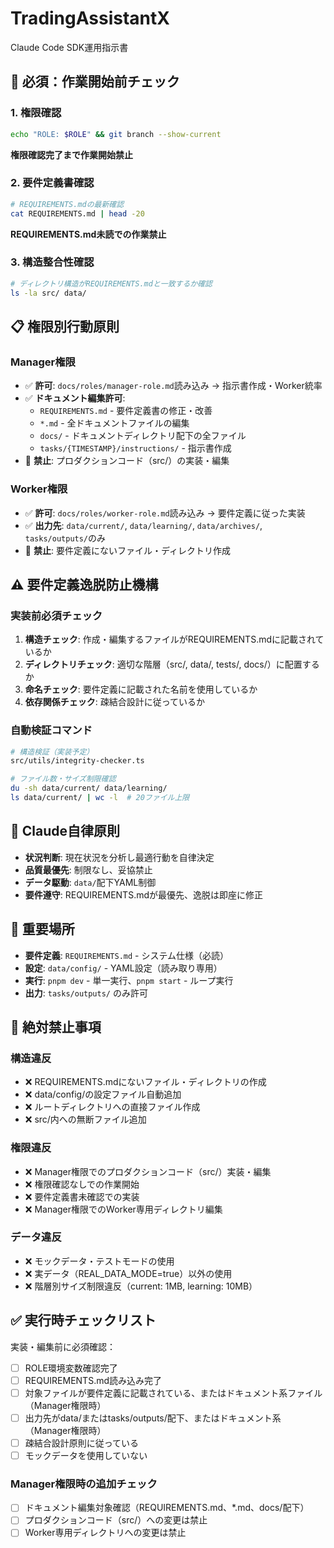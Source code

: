 # TradingAssistantX

Claude Code SDK運用指示書

## 🚨 **必須：作業開始前チェック**

### 1. 権限確認
```bash
echo "ROLE: $ROLE" && git branch --show-current
```
**権限確認完了まで作業開始禁止**

### 2. 要件定義書確認
```bash
# REQUIREMENTS.mdの最新確認
cat REQUIREMENTS.md | head -20
```
**REQUIREMENTS.md未読での作業禁止**

### 3. 構造整合性確認
```bash
# ディレクトリ構造がREQUIREMENTS.mdと一致するか確認
ls -la src/ data/
```

## 📋 **権限別行動原則**

### Manager権限
- ✅ **許可**: `docs/roles/manager-role.md`読み込み → 指示書作成・Worker統率
- ✅ **ドキュメント編集許可**: 
  - `REQUIREMENTS.md` - 要件定義書の修正・改善
  - `*.md` - 全ドキュメントファイルの編集
  - `docs/` - ドキュメントディレクトリ配下の全ファイル
  - `tasks/{TIMESTAMP}/instructions/` - 指示書作成
- 🚫 **禁止**: プロダクションコード（src/）の実装・編集

### Worker権限
- ✅ **許可**: `docs/roles/worker-role.md`読み込み → 要件定義に従った実装
- ✅ **出力先**: `data/current/`, `data/learning/`, `data/archives/`, `tasks/outputs/`のみ
- 🚫 **禁止**: 要件定義にないファイル・ディレクトリ作成

## ⚠️ **要件定義逸脱防止機構**

### 実装前必須チェック
1. **構造チェック**: 作成・編集するファイルがREQUIREMENTS.mdに記載されているか
2. **ディレクトリチェック**: 適切な階層（src/, data/, tests/, docs/）に配置するか
3. **命名チェック**: 要件定義に記載された名前を使用しているか
4. **依存関係チェック**: 疎結合設計に従っているか

### 自動検証コマンド
```bash
# 構造検証（実装予定）
src/utils/integrity-checker.ts

# ファイル数・サイズ制限確認
du -sh data/current/ data/learning/
ls data/current/ | wc -l  # 20ファイル上限
```

## 🎯 **Claude自律原則**
- **状況判断**: 現在状況を分析し最適行動を自律決定
- **品質最優先**: 制限なし、妥協禁止
- **データ駆動**: `data/`配下YAML制御
- **要件遵守**: REQUIREMENTS.mdが最優先、逸脱は即座に修正

## 📂 **重要場所**
- **要件定義**: `REQUIREMENTS.md` - システム仕様（必読）
- **設定**: `data/config/` - YAML設定（読み取り専用）
- **実行**: `pnpm dev` - 単一実行、`pnpm start` - ループ実行
- **出力**: `tasks/outputs/` のみ許可

## 🚫 **絶対禁止事項**

### 構造違反
- ❌ REQUIREMENTS.mdにないファイル・ディレクトリの作成
- ❌ data/config/の設定ファイル自動追加
- ❌ ルートディレクトリへの直接ファイル作成
- ❌ src/内への無断ファイル追加

### 権限違反
- ❌ Manager権限でのプロダクションコード（src/）実装・編集
- ❌ 権限確認なしでの作業開始
- ❌ 要件定義書未確認での実装
- ❌ Manager権限でのWorker専用ディレクトリ編集

### データ違反
- ❌ モックデータ・テストモードの使用
- ❌ 実データ（REAL_DATA_MODE=true）以外の使用
- ❌ 階層別サイズ制限違反（current: 1MB, learning: 10MB）

## ✅ **実行時チェックリスト**

実装・編集前に必須確認：
- [ ] ROLE環境変数確認完了
- [ ] REQUIREMENTS.md読み込み完了
- [ ] 対象ファイルが要件定義に記載されている、またはドキュメント系ファイル（Manager権限時）
- [ ] 出力先がdata/またはtasks/outputs/配下、またはドキュメント系（Manager権限時）
- [ ] 疎結合設計原則に従っている
- [ ] モックデータを使用していない

### Manager権限時の追加チェック
- [ ] ドキュメント編集対象確認（REQUIREMENTS.md、*.md、docs/配下）
- [ ] プロダクションコード（src/）への変更は禁止
- [ ] Worker専用ディレクトリへの変更は禁止